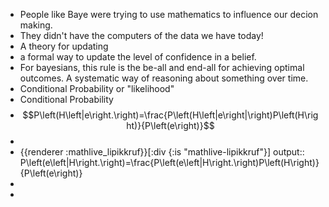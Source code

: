 - People like Baye were trying to use mathematics to influence our decion making.
- They didn't have the computers of the data we have today!
- A theory for updating
- a formal way to update the level of confidence in a belief.
- For bayesians, this rule is the be-all and end-all for achieving optimal outcomes. A systematic way of reasoning about something over time.
- Conditional Probability or "likelihood"
- Conditional Probability
- $$P\left(H\left|e\right.\right)=\frac{P\left(H\left|e\right|\right)P\left(H\right)}{P\left(e\right)}$$
-
- {{renderer :mathlive_lipikkruf}}[:div {:is "mathlive-lipikkruf"}]
  output:: P\left(e\left|H\right.\right)=\frac{P\left(e\left|H\right.\right)P\left(H\right)}{P\left(e\right)}
-
-